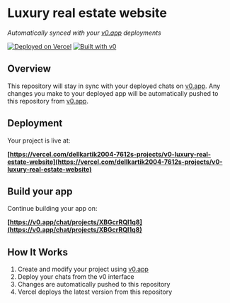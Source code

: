 # Luxury real estate website

*Automatically synced with your [v0.app](https://v0.app) deployments*

[![Deployed on Vercel](https://img.shields.io/badge/Deployed%20on-Vercel-black?style=for-the-badge&logo=vercel)](https://vercel.com/dellkartik2004-7612s-projects/v0-luxury-real-estate-website)
[![Built with v0](https://img.shields.io/badge/Built%20with-v0.app-black?style=for-the-badge)](https://v0.app/chat/projects/XBGcrRQI1q8)

## Overview

This repository will stay in sync with your deployed chats on [v0.app](https://v0.app).
Any changes you make to your deployed app will be automatically pushed to this repository from [v0.app](https://v0.app).

## Deployment

Your project is live at:

**[https://vercel.com/dellkartik2004-7612s-projects/v0-luxury-real-estate-website](https://vercel.com/dellkartik2004-7612s-projects/v0-luxury-real-estate-website)**

## Build your app

Continue building your app on:

**[https://v0.app/chat/projects/XBGcrRQI1q8](https://v0.app/chat/projects/XBGcrRQI1q8)**

## How It Works

1. Create and modify your project using [v0.app](https://v0.app)
2. Deploy your chats from the v0 interface
3. Changes are automatically pushed to this repository
4. Vercel deploys the latest version from this repository